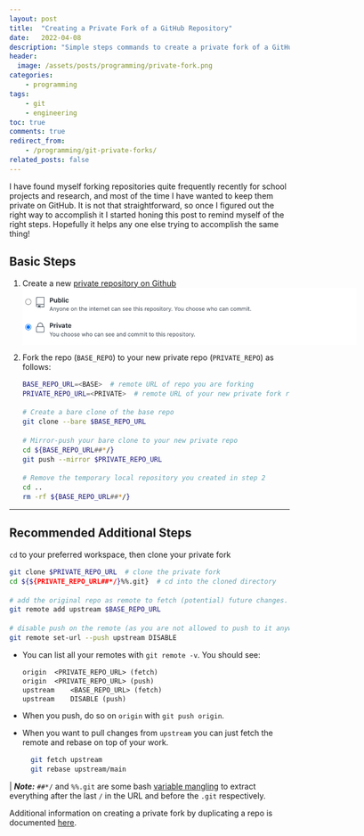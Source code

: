 ```yaml
---
layout: post
title:  "Creating a Private Fork of a GitHub Repository"
date:   2022-04-08
description: "Simple steps commands to create a private fork of a GitHub repository."
header:
  image: /assets/posts/programming/private-fork.png
categories:
    - programming
tags:
    - git
    - engineering
toc: true
comments: true
redirect_from:
    - /programming/git-private-forks/
related_posts: false
---
```


I have found myself forking repositories quite frequently recently for school projects and research, and most of the time I have wanted to keep them private on GitHub. It is not that straightforward, so once I figured out the right way to accomplish it I started honing this post to remind myself of the right steps. Hopefully it helps any one else trying to accomplish the same thing!

## Basic Steps

1. Create a new [private repository on Github](https://help.github.com/articles/creating-a-new-repository/)
   <img src="/assets/posts/programming/private-repo.png" style="max-width:600px; margin: 0 auto; display: block;">

2. Fork the repo (`BASE_REPO`) to your new private repo (`PRIVATE_REPO`) as follows:

    ```bash
    BASE_REPO_URL=<BASE>  # remote URL of repo you are forking
    PRIVATE_REPO_URL=<PRIVATE>  # remote URL of your new private fork repo

    # Create a bare clone of the base repo
    git clone --bare $BASE_REPO_URL

    # Mirror-push your bare clone to your new private repo
    cd ${BASE_REPO_URL##*/}
    git push --mirror $PRIVATE_REPO_URL

    # Remove the temporary local repository you created in step 2
    cd ..
    rm -rf ${BASE_REPO_URL##*/}
    ```

---

## Recommended Additional Steps

`cd` to your preferred workspace, then clone your private fork

```bash
git clone $PRIVATE_REPO_URL  # clone the private fork
cd ${${PRIVATE_REPO_URL##*/}%%.git}  # cd into the cloned directory

# add the original repo as remote to fetch (potential) future changes.
git remote add upstream $BASE_REPO_URL

# disable push on the remote (as you are not allowed to push to it anyway).
git remote set-url --push upstream DISABLE
```

* You can list all your remotes with `git remote -v`. You should see:

    ```
    origin	<PRIVATE_REPO_URL> (fetch)
    origin	<PRIVATE_REPO_URL> (push)
    upstream	<BASE_REPO_URL> (fetch)
    upstream	DISABLE (push)
    ```
* When you push, do so on `origin` with `git push origin`.

* When you want to pull changes from `upstream` you can just fetch the remote and rebase on top of your work.
  
  ```bash
    git fetch upstream
    git rebase upstream/main
  ```

| ***Note:*** `##*/` and `%%.git` are some bash [variable mangling](https://www.linuxjournal.com/article/8919) to extract everything after the last `/` in the URL and before the `.git` respectively.

Additional information on creating a private fork by duplicating a repo is documented [here](https://help.github.com/articles/duplicating-a-repository/).
